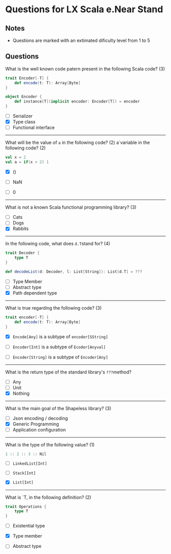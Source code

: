 # Questions for LX Scala e.Near Stand #

## Notes ##

- Questions are marked with an extimated dificulty level from 1 to 5


## Questions ##


What is the well known code patern present in the following Scala code? (3)

```scala
trait Encoder[-T] {
    def encode(t: T): Array[Byte]
}

object Encoder {
    def instance[T](implicit encoder: Encoder[T]) = encoder
}
```

- [ ] Serializer
- [x] Type class
- [ ] Functional interface

---

What will be the value of `a` in the following code? (2)
a`variable in the following code? (2)

```scala
val x = 2
val a = if(x > 2) 1
```

- [x] ()
- [ ] NaN
- [ ] 0


---


What is *not* a known Scala functional programming library? (3)

- [ ] Cats
- [ ] Dogs
- [x] Rabbits

---

In the following code, what does `d.T`stand for? (4)

```scala
trait Decoder {
    type T
}

def decodeList(d: Decoder, l: List[String]): List[d.T] = ???
```

- [ ] Type Member
- [ ] Abstract type
- [x] Path dependent type

---


What is true regarding the following code? (3)


```scala
trait encoder[-T] {
    def encode(t: T): Array[Byte]
}
```

- [x] `Encode[Any]` is a subtype of `encoder[SString]`
- [ ] `Encoder[Int]` is a subtype of `Ecoder[Anyval]`
- [ ] `Encoder[String]` is a subtype of `Encoder[Any]`


---


What is the return type of the standard library's `???`method?

- [ ] Any
- [ ] Unit
- [x] Nothing

---


What is the main goal of the Shapeless library? (3)

- [ ] Json encoding / decoding
- [x] Generic Programming
- [ ] Application configuration

---

What is the type of the following value? (1)

```scala
1 :: 2 :: 3 :: Nil
```

- [ ] `LinkedList[Int]`
- [ ] `Stack[Int]`
- [x] `List[Int]`


---

What is `T, in the following definition? (2)

```scala
trait Operations {
    type T
}
```

- [ ] Existential type
- [x] Type member
- [ ] Abstract type

